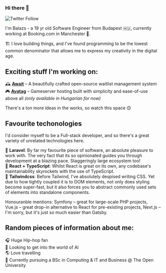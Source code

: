 ### Hi there 👋
![Twitter Follow](https://img.shields.io/twitter/follow/heeyitsbalazs?style=social)

I'm Balazs - a 19 yr old Software Engineer from Budapest 🇭🇺, currently working at Booking.com in Manchester 🐝. 

🏗️ I love building things, and I've found programming to be the lowest common denominator that allows me to express my creativity in the digital age.

## Exciting stuff I'm working on:  
🕰️ [**Await**](https://getawait.com) – A beautifully crafted open-source waitlist management system  
🎮 [**Avatag**](https://avatag.hu) – Gameserver hosting built with simplicity and ease-of-use above all *(only available in Hungarian for now)*

There's a ton more ideas in the works, so watch this space 😊

## Favourite techonologies
I'd consider myself to be a Full-stack developer, and so there's a great variety of unrelated technologies here.

🥇 **Laravel**: By far my favourite piece of software, an absolute pleasure to work with. The very fact that its so opinionated guides you through development at a blazing pace. Staggeringly large ecosystem too!  
🥈 **React + TypeScript**: Whilst React is great on its own, any codebase's maintainability skyrockets with the use of TypeScript.  
🥉 **Tailwindcss**: Before Tailwind, I've absolutely despised writing CSS. Yet due to how tightly coupled it is to DOM elements, not only does styling become super-fast, but it also forces you to abstract commonly used sets of elements into standalone components.

Honouranble mentions: Symfony – great for large-scale PHP projects, Vue.js – great drop-in alternative to React for pre-existing projects, Next.js – I'm sorry, but it's just so much easier than Gatsby.

## Random pieces of information about me:
🎧 Huge Hip-hop fan  
🤖 Looking to get into the world of AI  
🌎 Love travelling  
📖 Currently pursuing a BSc in Computing & IT and Business @ The Open University 
